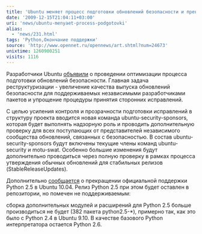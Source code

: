 ```yaml
---
title: 'Ubuntu меняет процесс подготовки обновлений безопасности и прекращает поддержку Python 2.5'
date: '2009-12-15T21:04:11+03:00'
uri: 'news/ubuntu-menyaet-process-podgotovki'
alias: 
  - 'news/231.html'
tags: 'Python,Окончание поддержки'
source: 'http://www.opennet.ru/opennews/art.shtml?num=24673'
unixtime: 1260900251
visits: 1116
---
```

Разработчики Ubuntu [объявили](http://www.mail-archive.com/ubuntu-devel-announce@lists.ubuntu.com/msg00423.html) о проведении оптимизации процесса подготовки обновлений безопасности. Главная задача реструктуризации - увеличение качества выпуска обновлений безопасности для поддерживаемых независимыми разработчиками пакетов и упрощение процедуры принятия сторонних исправлений.

С целью усиления контроля и прозрачности подготовки исправлений в структуру проекта вводится новая команда ubuntu-security-sponsors, которая будет выполнять надзорную роль и проводить дополнительную проверку для всех поступающих от представителей независимого сообщества обновлений, связанных с безопасностью. В состав ubuntu-security-sponsors будут включены текущие члены команд ubuntu-security и motu-swat. Особенно большие изменения будут дополнительно проводиться через полную проверку в рамках процесса утверждения обычных обновлений для стабильных релизов (StableReleaseUpdates).

Дополнительно [сообщается](http://www.mail-archive.com/ubuntu-devel-announce@lists.ubuntu.com/msg00424.html) о прекращении официальной поддержки Python 2.5 в Ubuntu 10.04. Релиз Python 2.5 при этом будет оставлен в репозитории, но помечен не поддерживаемым:

сборка дополнительных модулей и расширений для Python 2.5 больше производиться не будет (382 пакета python2.5-\*), примерно так, как это было с Python 2.4 в Ubuntu 9.10. В качестве базового Python интерпретатора остается Python 2.6.
